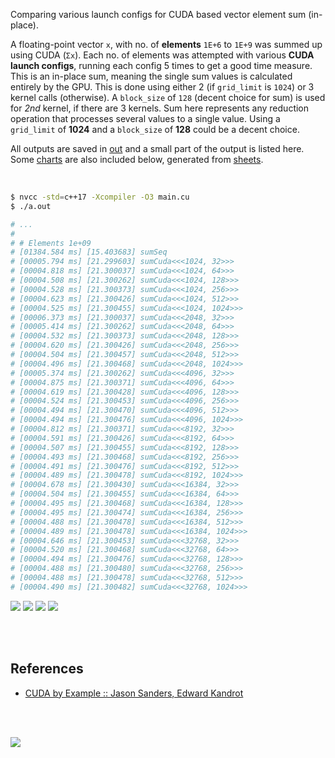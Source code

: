 Comparing various launch configs for CUDA based vector element sum (in-place).

A floating-point vector `x`, with no. of **elements** `1E+6` to `1E+9` was
summed up using CUDA (`Σx`). Each no. of elements was attempted with
various **CUDA launch configs**, running each config 5 times to get a good
time measure. This is an in-place sum, meaning the single sum values is
calculated entirely by the GPU. This is done using either 2 (if `grid_limit`
is `1024`) or 3 kernel calls (otherwise). A `block_size` of `128`
(decent choice for sum) is used for *2nd* kernel, if there are 3 kernels.
Sum here represents any reduction operation that processes several values
to a single value. Using a `grid_limit` of **1024** and a `block_size` of
**128** could be a decent choice.

All outputs are saved in [out](out/) and a small part of the output is listed
here. Some [charts] are also included below, generated from [sheets].

<br>

```bash
$ nvcc -std=c++17 -Xcompiler -O3 main.cu
$ ./a.out

# ...
#
# # Elements 1e+09
# [01384.584 ms] [15.403683] sumSeq
# [00005.794 ms] [21.299603] sumCuda<<<1024, 32>>>
# [00004.818 ms] [21.300037] sumCuda<<<1024, 64>>>
# [00004.508 ms] [21.300262] sumCuda<<<1024, 128>>>
# [00004.528 ms] [21.300373] sumCuda<<<1024, 256>>>
# [00004.623 ms] [21.300426] sumCuda<<<1024, 512>>>
# [00004.525 ms] [21.300455] sumCuda<<<1024, 1024>>>
# [00006.373 ms] [21.300037] sumCuda<<<2048, 32>>>
# [00005.414 ms] [21.300262] sumCuda<<<2048, 64>>>
# [00004.532 ms] [21.300373] sumCuda<<<2048, 128>>>
# [00004.620 ms] [21.300426] sumCuda<<<2048, 256>>>
# [00004.504 ms] [21.300457] sumCuda<<<2048, 512>>>
# [00004.496 ms] [21.300468] sumCuda<<<2048, 1024>>>
# [00005.374 ms] [21.300262] sumCuda<<<4096, 32>>>
# [00004.875 ms] [21.300371] sumCuda<<<4096, 64>>>
# [00004.619 ms] [21.300428] sumCuda<<<4096, 128>>>
# [00004.524 ms] [21.300453] sumCuda<<<4096, 256>>>
# [00004.494 ms] [21.300470] sumCuda<<<4096, 512>>>
# [00004.494 ms] [21.300476] sumCuda<<<4096, 1024>>>
# [00004.812 ms] [21.300371] sumCuda<<<8192, 32>>>
# [00004.591 ms] [21.300426] sumCuda<<<8192, 64>>>
# [00004.507 ms] [21.300455] sumCuda<<<8192, 128>>>
# [00004.493 ms] [21.300468] sumCuda<<<8192, 256>>>
# [00004.491 ms] [21.300476] sumCuda<<<8192, 512>>>
# [00004.489 ms] [21.300478] sumCuda<<<8192, 1024>>>
# [00004.678 ms] [21.300430] sumCuda<<<16384, 32>>>
# [00004.504 ms] [21.300455] sumCuda<<<16384, 64>>>
# [00004.495 ms] [21.300468] sumCuda<<<16384, 128>>>
# [00004.495 ms] [21.300474] sumCuda<<<16384, 256>>>
# [00004.488 ms] [21.300478] sumCuda<<<16384, 512>>>
# [00004.489 ms] [21.300478] sumCuda<<<16384, 1024>>>
# [00004.646 ms] [21.300453] sumCuda<<<32768, 32>>>
# [00004.520 ms] [21.300468] sumCuda<<<32768, 64>>>
# [00004.494 ms] [21.300476] sumCuda<<<32768, 128>>>
# [00004.488 ms] [21.300480] sumCuda<<<32768, 256>>>
# [00004.488 ms] [21.300478] sumCuda<<<32768, 512>>>
# [00004.490 ms] [21.300482] sumCuda<<<32768, 1024>>>
```

[![](https://i.imgur.com/CWySswQ.gif)][sheets]
[![](https://i.imgur.com/o3mYdbR.gif)][sheets]
[![](https://i.imgur.com/jGqYBwP.gif)][sheets]
[![](https://i.imgur.com/ktH8eSd.gif)][sheets]

<br>
<br>


## References

- [CUDA by Example :: Jason Sanders, Edward Kandrot](http://www.mat.unimi.it/users/sansotte/cuda/CUDA_by_Example.pdf)

<br>
<br>

[![](https://i.imgur.com/cbgBvPJ.png)](https://www.youtube.com/watch?v=vTdodyhhjww)

[charts]: https://photos.app.goo.gl/795Rcbqa14srjoZBA
[sheets]: https://docs.google.com/spreadsheets/d/1pgIn6dcrKtVv0SoaJeQwTe1CzHRKuoUOXjn5_KJqrA8/edit?usp=sharing
